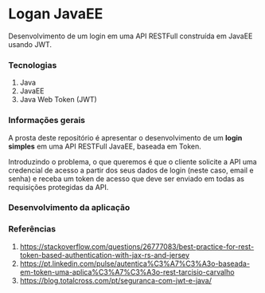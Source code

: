# Logan JavaEE
Desenvolvimento de um login em uma API RESTFull construída em JavaEE usando JWT.

### Tecnologias
1. Java
2. JavaEE
3. Java Web Token (JWT)

### Informações gerais
A prosta deste repositório é apresentar o desenvolvimento de um **login simples** em uma API RESTFull JavaEE, baseada em Token.

Introduzindo o problema, o que queremos é que o cliente solicite a API uma credencial de acesso a partir dos seus dados de login (neste caso, email e senha) e receba um token de acesso que deve ser enviado em todas as requisições protegidas da API.

### Desenvolvimento da aplicação

### Referências
1. https://stackoverflow.com/questions/26777083/best-practice-for-rest-token-based-authentication-with-jax-rs-and-jersey
2. https://pt.linkedin.com/pulse/autentica%C3%A7%C3%A3o-baseada-em-token-uma-aplica%C3%A7%C3%A3o-rest-tarcisio-carvalho
3. https://blog.totalcross.com/pt/seguranca-com-jwt-e-java/
